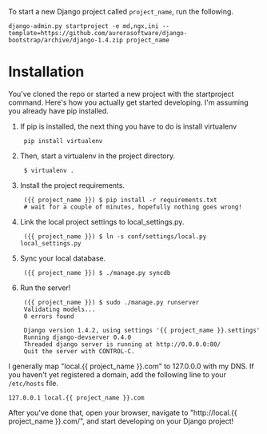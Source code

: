 To start a new Django project called `project_name`, run the following.

    django-admin.py startproject -e md,ngx,ini --template=https://github.com/aurorasoftware/django-bootstrap/archive/django-1.4.zip project_name

Installation
============

You've cloned the repo or started a new project with the startproject command.
Here's how you actually get started developing. I'm assuming you already have
pip installed.

1. If pip is installed, the next thing you have to do is install virtualenv

        pip install virtualenv

2. Then, start a virtualenv in the project directory.

        $ virtualenv .

3. Install the project requirements.

        ({{ project_name }}) $ pip install -r requirements.txt
        # wait for a couple of minutes, hopefully nothing goes wrong!

4. Link the local project settings to local_settings.py.

        ({{ project_name }}) $ ln -s conf/settings/local.py local_settings.py

5. Sync your local database.

        ({{ project_name }}) $ ./manage.py syncdb

6. Run the server!

        ({{ project_name }}) $ sudo ./manage.py runserver
        Validating models...
        0 errors found

        Django version 1.4.2, using settings '{{ project_name }}.settings'
        Running django-devserver 0.4.0
        Threaded django server is running at http://0.0.0.0:80/
        Quit the server with CONTROL-C.

I generally map "local.{{ project_name }}.com" to 127.0.0.0 with my DNS. If you
haven't yet registered a domain, add the following line to your `/etc/hosts`
file.

    127.0.0.1 local.{{ project_name }}.com

After you've done that, open your browser, navigate to "http://local.{{ project_name }}.com/",
and start developing on your Django project!

